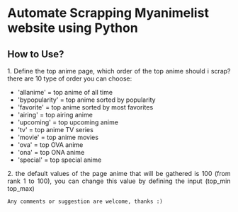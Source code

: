 # Automate Scrapping Myanimelist website using Python

 <h2> How to Use? </h2>
<p style='text-align: justify;'> 1. Define the top anime page, which order of the top anime should i scrap?
 there are 10 type of order you can choose:</p>

* 'allanime' = top anime of all time
* 'bypopularity' = top anime sorted by popularity
* 'favorite' = top anime sorted by most favorites
* 'airing' = top airing anime
* 'upcoming' = top upcoming anime
* 'tv' = top anime TV series
* 'movie' = top anime movies
* 'ova' = top OVA anime
* 'ona' = top ONA anime
* 'special' = top special anime


<p style='text-align: justify;'> 2. the default values of the page anime that will be gathered is 100 (from rank 1 to 100), you can change this value by defining the input (top_min top_max) </p>


`Any comments or suggestion are welcome, thanks :)`
